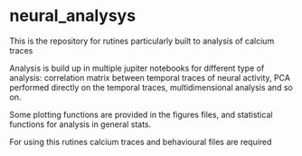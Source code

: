 # neural_analysys
This is the repository for rutines particularly built to analysis of calcium traces

Analysis is build up in multiple jupiter notebooks for different type of analysis: correlation matrix between temporal traces
of neural activity, PCA performed directly on the temporal traces, multidimensional analysis and so on.

Some plotting functions are provided in the figures files, and statistical functions for analysis in general stats.

For using this rutines calcium traces and behavioural files are required
